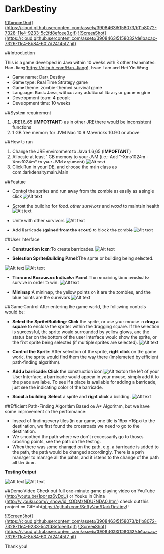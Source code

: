DarkDestiny
===========
[![ScreenShot] (https://cloud.githubusercontent.com/assets/3908463/5158073/b11b8072-7328-11e4-9233-5c2fd8efcee3.gif)](http://youtu.be/1po4sz6yDoU.)
[![ScreenShot] (https://cloud.githubusercontent.com/assets/3908463/5158032/de1bacac-7326-11e4-8b84-60f7d24145f7.gif)](http://youtu.be/1po4sz6yDoU.)

##Introduction

This is a game developed in Java within 10 weeks with 3 other teammates: Han Jiang(https://github.com/Han-Jiang), Issac Lam and Hei Yin Wong.

* Game name: Dark Destiny
* Game type: Real Time Strategy game
* Game theme: zombie-themed survival game
* Language: Basic Java, without any additional library or game engine
* Development team: 4 people
* Development time: 10 weeks


##System requirement
1. JRE1.6_65 (**IMPORTANT**) as in other JRE there would be inconsistent functions
2. 1 GB free memory for JVM Mac 10.9 Mavericks 10.9.0 or above


##How to run
1. Change the JRE environment to Java 1.6_65 (**IMPORTANT**)
2. Allocate at least 1 GB memory to your JVM (i.e.: Add "-Xms1024m -Xmx1024m" to your JVM argument)
![Alt text](https://cloud.githubusercontent.com/assets/3908463/5157979/860e1a56-7324-11e4-9160-ebefef13ad25.png "configuration")
3. Click Run in your IDE, and choose the main class as com.darkdensity.main.Main

##Feature
* Control the sprites and run away from the zombie as easily as a single click
![Alt text](https://cloud.githubusercontent.com/assets/3908463/5158176/deb42a54-732b-11e4-975e-8714cc95684a.png "basic scene")

* Scrout the building for *food*, *other survivors* and *wood* to maintain health
![Alt text](https://cloud.githubusercontent.com/assets/3908463/5158143/f4d29650-732a-11e4-9bc2-442173c9b67e.png "scout building")

* Unite with other survivors
![Alt text](https://cloud.githubusercontent.com/assets/3908463/5158151/2a2a8d9e-732b-11e4-85b4-f95c293517cc.png "other survivors")

* Add Barricade (**gained from the scout**) to block the zombie
![Alt text](https://cloud.githubusercontent.com/assets/3908463/5158069/8a7cee88-7328-11e4-89a7-dbbd0a6f5270.png "block the zombie")

##User Interface
* **Construction Icon**:To create barricades.
![Alt text](https://cloud.githubusercontent.com/assets/3908463/5158423/4b337f9c-7334-11e4-948c-b8d68682f024.png "Construction Icon")

* **Selection Sprite/Building Panel**:The sprite or building being selected.

![Alt text](https://cloud.githubusercontent.com/assets/3908463/5158461/78eef49c-7335-11e4-8356-499698258a28.png "Selection Sprite/Building Panel 1")   ![Alt text](https://cloud.githubusercontent.com/assets/3908463/5158458/78e698d8-7335-11e4-8ce3-f34be1c120f8.png "Selection Sprite/Building Panel 2")

* **Time and Resources Indicator Panel**:The remaining time needed to survive in order to win. 
![Alt text](https://cloud.githubusercontent.com/assets/3908463/5158459/78e7eddc-7335-11e4-8f0e-8a95d2c105c8.png "Time and Resources Indicator Panel")

* **Minimap**:A minimap, the yellow points on it are the zombies, and the blue points are the survivors
![Alt text](https://cloud.githubusercontent.com/assets/3908463/5158460/78e8a448-7335-11e4-838b-4ac725116302.png "Minimap")

##Game Control
After entering the game world, the following controls would be:
* **Select the Sprite/Building**: **Click** the sprite, or use your mouse to **drag a square** to enclose the sprites within the dragging square. If the selection is successful, the sprite would surrounded by yellow glows, and the status bar on the bottom of the user interface would show the sprite, or the first sprite being selected (if multiple sprites are selected).
![Alt text](https://cloud.githubusercontent.com/assets/3908463/5158461/78eef49c-7335-11e4-8356-499698258a28.png "Selection Sprite/Building Panel 1") 

* **Control the Sprite**: After selection of the sprite, **right click** on the game world, the sprite would find them the way there (implemeted by efficient path-finding algorithm).

* **Add a barricade**: **Click** the construction icon ![Alt text](https://cloud.githubusercontent.com/assets/3908463/5158423/4b337f9c-7334-11e4-948c-b8d68682f024.png "construction icon")on the left of your User Interface, a barricade would appear in your mouse, simply add it to the place available. To see if a place is available for adding a barricade, just see the indicating color of the barricade.

* **Scout a building**: **Select** a sprite and **right click** a building.
![Alt text](https://cloud.githubusercontent.com/assets/3908463/5158458/78e698d8-7335-11e4-8ce3-f34be1c120f8.png "Selection Sprite/Building Panel 2")


##Efficient Path-Finding Algorithm
Based on A* Algorithm, but we have some improvement on the performance:
* Insead of finding every tiles (in our game, one tile is 16px *16px) to the destination, we first found the crossroads we need to go to the destination.
* We smoothed the path where we don't neccessarily go to thoses crossing points, see the path on the testing.
* When there was some changed on the path, e.g. a barricade is added to the path, the path would be changed accordingly. There is a path manager to manage all the pahts, and it listens to the change of the path all the time.

**Testing Output**

![Alt text](https://cloud.githubusercontent.com/assets/3908463/5158058/4de779c0-7328-11e4-97c2-09c62f68bb3b.png "A* test 1")
![Alt text](https://cloud.githubusercontent.com/assets/3908463/5158059/51829ef2-7328-11e4-8400-88758e6766f1.png "A* test 2")



##Demo Video
Check out full one-minute game playing video on YouTube (http://youtu.be/1po4sz6yDoU) or Youku in China (http://v.youku.com/v_show/id_XODMzNDU2NDA0.html) check out this project on GitHub(https://github.com/SeffyVon/DarkDestiny)!

[![ScreenShot] (https://cloud.githubusercontent.com/assets/3908463/5158073/b11b8072-7328-11e4-9233-5c2fd8efcee3.gif)](http://youtu.be/1po4sz6yDoU.)
[![ScreenShot] (https://cloud.githubusercontent.com/assets/3908463/5158032/de1bacac-7326-11e4-8b84-60f7d24145f7.gif)](http://youtu.be/1po4sz6yDoU.)


Thank you!

